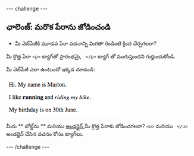 \--- challenge \---

## ఛాలెంజ్: మరొక పేరాను జోడించండి

- మీ వెబ్‌పేజీకి మూడవ పేరా వచనాన్ని మిగతా రెండింటి క్రింద చేర్చగలరా?

మీ క్రొత్త పేరా `<p>` ట్యాగ్‌తో ప్రారంభమై, ` </p>` ట్యాగ్ తో ముగుస్తుందని గుర్తుంచుకోండి.

మీ వెబ్‌పేజీ ఎలా ఉంటుందో ఇక్కడ చూడండి:

![స్క్రీన్ షాట్](images/birthday-paragraph.png)

మీరు ** బోల్డ్‌ను ** మరియు <u> అండర్లైన్ </u> మీ క్రొత్త పేరాకు జోడించగలరా? `<u>` మరియు ` </u>` అండర్లైన్ చేసిన వచనం కోసం ట్యాగ్‌లు.

\--- /challenge \---